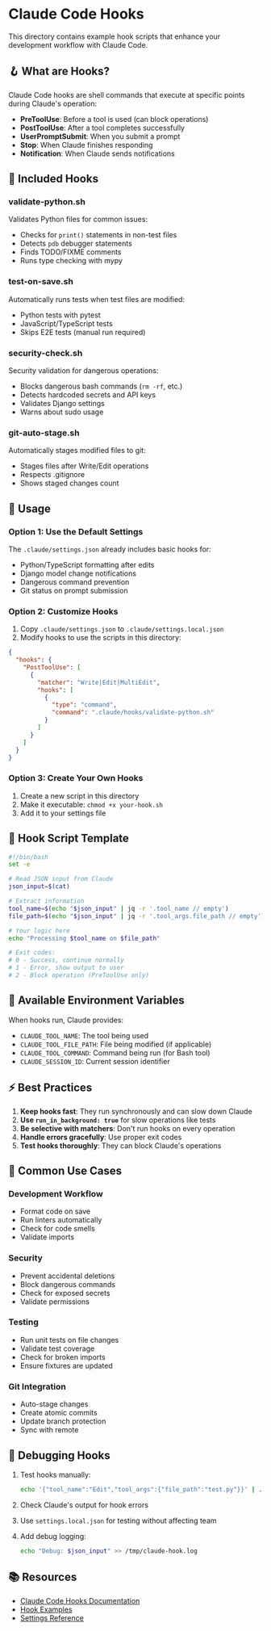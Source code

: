 # Claude Code Hooks

This directory contains example hook scripts that enhance your development workflow with Claude Code.

## 🪝 What are Hooks?

Claude Code hooks are shell commands that execute at specific points during Claude's operation:

- **PreToolUse**: Before a tool is used (can block operations)
- **PostToolUse**: After a tool completes successfully
- **UserPromptSubmit**: When you submit a prompt
- **Stop**: When Claude finishes responding
- **Notification**: When Claude sends notifications

## 📁 Included Hooks

### validate-python.sh

Validates Python files for common issues:

- Checks for `print()` statements in non-test files
- Detects `pdb` debugger statements
- Finds TODO/FIXME comments
- Runs type checking with mypy

### test-on-save.sh

Automatically runs tests when test files are modified:

- Python tests with pytest
- JavaScript/TypeScript tests
- Skips E2E tests (manual run required)

### security-check.sh

Security validation for dangerous operations:

- Blocks dangerous bash commands (`rm -rf`, etc.)
- Detects hardcoded secrets and API keys
- Validates Django settings
- Warns about sudo usage

### git-auto-stage.sh

Automatically stages modified files to git:

- Stages files after Write/Edit operations
- Respects .gitignore
- Shows staged changes count

## 🚀 Usage

### Option 1: Use the Default Settings

The `.claude/settings.json` already includes basic hooks for:

- Python/TypeScript formatting after edits
- Django model change notifications
- Dangerous command prevention
- Git status on prompt submission

### Option 2: Customize Hooks

1. Copy `.claude/settings.json` to `.claude/settings.local.json`
2. Modify hooks to use the scripts in this directory:

```json
{
  "hooks": {
    "PostToolUse": [
      {
        "matcher": "Write|Edit|MultiEdit",
        "hooks": [
          {
            "type": "command",
            "command": ".claude/hooks/validate-python.sh"
          }
        ]
      }
    ]
  }
}
```

### Option 3: Create Your Own Hooks

1. Create a new script in this directory
2. Make it executable: `chmod +x your-hook.sh`
3. Add it to your settings file

## 🔧 Hook Script Template

```bash
#!/bin/bash
set -e

# Read JSON input from Claude
json_input=$(cat)

# Extract information
tool_name=$(echo "$json_input" | jq -r '.tool_name // empty')
file_path=$(echo "$json_input" | jq -r '.tool_args.file_path // empty')

# Your logic here
echo "Processing $tool_name on $file_path"

# Exit codes:
# 0 - Success, continue normally
# 1 - Error, show output to user
# 2 - Block operation (PreToolUse only)
```

## 📝 Available Environment Variables

When hooks run, Claude provides:

- `CLAUDE_TOOL_NAME`: The tool being used
- `CLAUDE_TOOL_FILE_PATH`: File being modified (if applicable)
- `CLAUDE_TOOL_COMMAND`: Command being run (for Bash tool)
- `CLAUDE_SESSION_ID`: Current session identifier

## ⚡ Best Practices

1. **Keep hooks fast**: They run synchronously and can slow down Claude
2. **Use `run_in_background: true`** for slow operations like tests
3. **Be selective with matchers**: Don't run hooks on every operation
4. **Handle errors gracefully**: Use proper exit codes
5. **Test hooks thoroughly**: They can block Claude's operations

## 🎯 Common Use Cases

### Development Workflow

- Format code on save
- Run linters automatically
- Check for code smells
- Validate imports

### Security

- Prevent accidental deletions
- Block dangerous commands
- Check for exposed secrets
- Validate permissions

### Testing

- Run unit tests on file changes
- Validate test coverage
- Check for broken imports
- Ensure fixtures are updated

### Git Integration

- Auto-stage changes
- Create atomic commits
- Update branch protection
- Sync with remote

## 🐛 Debugging Hooks

1. Test hooks manually:

   ```bash
   echo '{"tool_name":"Edit","tool_args":{"file_path":"test.py"}}' | .claude/hooks/validate-python.sh
   ```

2. Check Claude's output for hook errors

3. Use `settings.local.json` for testing without affecting team

4. Add debug logging:

   ```bash
   echo "Debug: $json_input" >> /tmp/claude-hook.log
   ```

## 📚 Resources

- [Claude Code Hooks Documentation](https://docs.anthropic.com/en/docs/claude-code/hooks)
- [Hook Examples](https://github.com/anthropics/claude-code-examples)
- [Settings Reference](https://docs.anthropic.com/en/docs/claude-code/settings)
